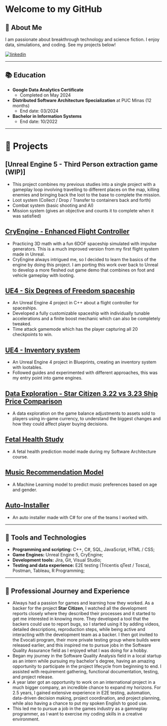 # Welcome to my GitHub

## 🚀 About Me
I am passionate about breakthrough technology and science fiction. I enjoy data, simulations, and coding. See my projects below!

[![linkedin](https://img.shields.io/badge/linkedin-0A66C2?style=for-the-badge&logo=linkedin&logoColor=white)](https://www.linkedin.com/in/matheus-perches/)

---

## 📚 Education
- **Google Data Analytics Certificate**
    - Completed on May 2024
- **Distributed Software Architecture Specialization** at PUC Minas (12 months)
    - End date: 03/2024
- **Bachelor in Information Systems**
    - End date: 10/2022

---

# 📝 Projects
## [Unreal Engine 5 - Third Person extraction game (WIP)]
- This project combines my previous studies into a single project with a gameplay loop involving travelling to different places on the map, killing enemies and bringing back the loot to the base to complete the mission.
- Loot system (Collect / Drop / Transfer to containers back and forth)
- Combat system (basic shooting and AI)
- Mission system (gives an objective and counts it to complete when it was satisfied)

## [CryEngine - Enhanced Flight Controller](https://github.com/matheusperches/cryprototype)
- Practicing 3D math with a fun 6DOF spaceship simulated with impulse generators. This is a much improved version from my first flight system made in Unreal.
- CryEngine always intrigued me, so I decided to learn the basics of the engine by doing this project. I am porting this work over back to Unreal to develop a more fleshed out game demo that combines on foot and vehicle gameplay with looting.

## [UE4 - Six Degrees of Freedom spaceship](https://github.com/matheusperches/PlaygroundProj)
- An Unreal Engine 4 project in C++ about a flight controller for spaceships.
- Developed a fully customizable spaceship with individually tunable accelerations and a finite boost mechanic which can also be completely tweaked.
- Time attack gamemode which has the player capturing all 20 checkpoints to win.

## [UE4 - Inventory system](https://github.com/matheusperches/UE4-Inventory-Blueprints)
- An Unreal Engine 4 project in Blueprints, creating an inventory system with lootables.
- Followed guides and experimented with different approaches, this was my entry point into game engines.

## [Data Exploration - Star Citizen 3.22 vs 3.23 Ship Price Comparison](https://github.com/matheusperches/sc_ship_prices_322_323)
- A data exploration on the game balance adjustments to assets sold to players using in-game currency, to understand the biggest changes and how they could affect player buying decisions.

## [Fetal Health Study](https://github.com/matheusperches/Fetal-health-study)
- A fetal health prediction model made during my Software Architecture course.

## [Music Recommendation Model](https://github.com/matheusperches/MusicRecommendation)
- A Machine Learning model to predict music preferences based on age and gender.

## [Auto-Installer](https://github.com/matheusperches/Auto-Installer)
- An auto installer made with C# for one of the teams I worked with.

---

## 🧪 Tools and Technologies
- **Programming and scripting:** C++, C#, SQL, JavaScript, HTML / CSS;
- **Game Engines:** Unreal Engine 5, CryEngine;
- **Development tools:** Jira, Git, Visual Studio;
- **Testing and data experience:** E2E testing (Tricentis qTest / Tosca), Postman, Tableau, R Programming;

---

## 🔮 Professional Journey and Experience
- Always had a passion for games and learning how they worked. As a backer for the project **Star Citizen**, I watched all the development reports closely where they described their processes and it started to get me interested in knowing more. They developed a tool that the backers could use to report bugs, so I started using it by adding videos, detailed descriptions, reproduction steps, while being active and interacting with the development team as a backer. I then got invited to the Evocati program, their more private testing group where builds were released earlier, and this inspired me to pursue jobs in the Software Quality Assurance field as I enjoyed what I was doing for a hobby.
- Began my journey in the Software Quality Analysis field in a local startup as an intern while pursuing my bachelor's degree, having an amazing opportunity to participate in the project lifecycle from beginning to end. I assisted with requirement gathering, functional documentation, testing, and project release.
- A year later got an opportunity to work on an international project in a much bigger company, an incredible chance to expand my horizons. For 2.5 years, I gained extensive experience in E2E testing, automation, data-driven decision making, project coordination, and project planning, while also having a chance to put my spoken English to good use.
- This led me to pursue a job in the games industry as a gamneplay programmer, as I want to exercise my coding skills in a creative environment.
